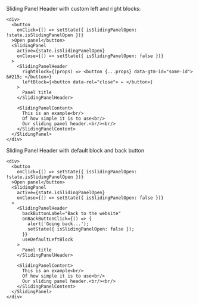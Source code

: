 Sliding Panel Header with custom left and right blocks:

    <div>
      <button
        onClick={() => setState({ isSlidingPanelOpen: !state.isSlidingPanelOpen })}
      >Open panel</button>
      <SlidingPanel
        active={state.isSlidingPanelOpen}
        onClose={() => setState({ isSlidingPanelOpen: false })}
      >
        <SlidingPanelHeader
          rightBlock={(props) => <button {...props} data-gtm-id="some-id"> &#215; </button>}
          leftBlock={<button data-rel="close"> ← </button>}
        >
          Panel title
        </SlidingPanelHeader>

        <SlidingPanelContent>
          This is an example<br/>
          Of how simple it is to use<br/>
          Our sliding panel header.<br/><br/>
        </SlidingPanelContent>
      </SlidingPanel>
    </div>

Sliding Panel Header with default block and back button

    <div>
      <button
        onClick={() => setState({ isSlidingPanelOpen: !state.isSlidingPanelOpen })}
      >Open panel</button>
      <SlidingPanel
        active={state.isSlidingPanelOpen}
        onClose={() => setState({ isSlidingPanelOpen: false })}
      >
        <SlidingPanelHeader
          backButtonLabel="Back to the website"
          onBackButtonClick={() => {
            alert('Going back...');
            setState({ isSlidingPanelOpen: false });
          }}
          useDefaultLeftBlock
        >
          Panel title
        </SlidingPanelHeader>

        <SlidingPanelContent>
          This is an example<br/>
          Of how simple it is to use<br/>
          Our sliding panel header.<br/><br/>
        </SlidingPanelContent>
      </SlidingPanel>
    </div>
